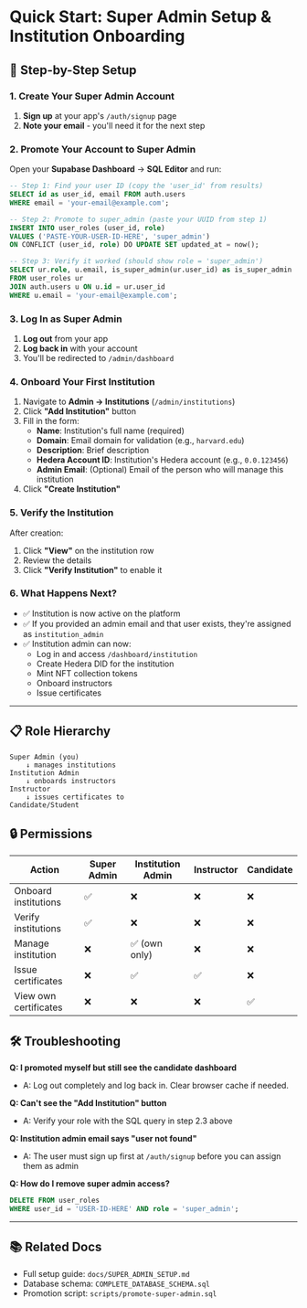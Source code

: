 # Quick Start: Super Admin Setup & Institution Onboarding

## 🚀 Step-by-Step Setup

### 1. Create Your Super Admin Account

1. **Sign up** at your app's `/auth/signup` page
2. **Note your email** - you'll need it for the next step

### 2. Promote Your Account to Super Admin

Open your **Supabase Dashboard** → **SQL Editor** and run:

```sql
-- Step 1: Find your user ID (copy the 'user_id' from results)
SELECT id as user_id, email FROM auth.users
WHERE email = 'your-email@example.com';

-- Step 2: Promote to super_admin (paste your UUID from step 1)
INSERT INTO user_roles (user_id, role)
VALUES ('PASTE-YOUR-USER-ID-HERE', 'super_admin')
ON CONFLICT (user_id, role) DO UPDATE SET updated_at = now();

-- Step 3: Verify it worked (should show role = 'super_admin')
SELECT ur.role, u.email, is_super_admin(ur.user_id) as is_super_admin
FROM user_roles ur
JOIN auth.users u ON u.id = ur.user_id
WHERE u.email = 'your-email@example.com';
```

### 3. Log In as Super Admin

1. **Log out** from your app
2. **Log back in** with your account
3. You'll be redirected to `/admin/dashboard`

### 4. Onboard Your First Institution

1. Navigate to **Admin → Institutions** (`/admin/institutions`)
2. Click **"Add Institution"** button
3. Fill in the form:
   - **Name**: Institution's full name (required)
   - **Domain**: Email domain for validation (e.g., `harvard.edu`)
   - **Description**: Brief description
   - **Hedera Account ID**: Institution's Hedera account (e.g., `0.0.123456`)
   - **Admin Email**: (Optional) Email of the person who will manage this institution
4. Click **"Create Institution"**

### 5. Verify the Institution

After creation:

1. Click **"View"** on the institution row
2. Review the details
3. Click **"Verify Institution"** to enable it

### 6. What Happens Next?

- ✅ Institution is now active on the platform
- ✅ If you provided an admin email and that user exists, they're assigned as `institution_admin`
- ✅ Institution admin can now:
  - Log in and access `/dashboard/institution`
  - Create Hedera DID for the institution
  - Mint NFT collection tokens
  - Onboard instructors
  - Issue certificates

---

## 📋 Role Hierarchy

```
Super Admin (you)
    ↓ manages institutions
Institution Admin
    ↓ onboards instructors
Instructor
    ↓ issues certificates to
Candidate/Student
```

## 🔒 Permissions

| Action                | Super Admin | Institution Admin | Instructor | Candidate |
| --------------------- | ----------- | ----------------- | ---------- | --------- |
| Onboard institutions  | ✅          | ❌                | ❌         | ❌        |
| Verify institutions   | ✅          | ❌                | ❌         | ❌        |
| Manage institution    | ❌          | ✅ (own only)     | ❌         | ❌        |
| Issue certificates    | ❌          | ✅                | ✅         | ❌        |
| View own certificates | ❌          | ❌                | ❌         | ✅        |

## 🛠️ Troubleshooting

**Q: I promoted myself but still see the candidate dashboard**

- A: Log out completely and log back in. Clear browser cache if needed.

**Q: Can't see the "Add Institution" button**

- A: Verify your role with the SQL query in step 2.3 above

**Q: Institution admin email says "user not found"**

- A: The user must sign up first at `/auth/signup` before you can assign them as admin

**Q: How do I remove super admin access?**

```sql
DELETE FROM user_roles
WHERE user_id = 'USER-ID-HERE' AND role = 'super_admin';
```

---

## 📚 Related Docs

- Full setup guide: `docs/SUPER_ADMIN_SETUP.md`
- Database schema: `COMPLETE_DATABASE_SCHEMA.sql`
- Promotion script: `scripts/promote-super-admin.sql`
